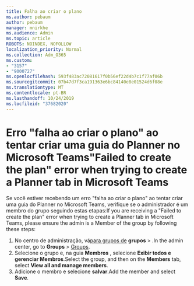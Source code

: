 ```yaml
---
title: Falha ao criar o plano
ms.author: pebaum
author: pebaum
manager: mnirkhe
ms.audience: Admin
ms.topic: article
ROBOTS: NOINDEX, NOFOLLOW
localization_priority: Normal
ms.collection: Adm_O365
ms.custom:
- "3157"
- "9000727"
ms.openlocfilehash: 593f483ac72081617f0b56ef22d4b7c1f77af06b
ms.sourcegitcommit: 07b47d7f3ca191363e6bc84140e8e01524d6f08e
ms.translationtype: MT
ms.contentlocale: pt-BR
ms.lasthandoff: 10/24/2019
ms.locfileid: "37682020"
---
```

# <a name="failed-to-create-the-plan-error-when-trying-to-create-a-planner-tab-in-microsoft-teams"></a><span data-ttu-id="2bf87-102">Erro "falha ao criar o plano" ao tentar criar uma guia do Planner no Microsoft Teams</span><span class="sxs-lookup"><span data-stu-id="2bf87-102">"Failed to create the plan" error when trying to create a Planner tab in Microsoft Teams</span></span>

<span data-ttu-id="2bf87-103">Se você estiver recebendo um erro "falha ao criar o plano" ao tentar criar uma guia do Planner no Microsoft Teams, verifique se o administrador é um membro do grupo seguindo estas etapas:</span><span class="sxs-lookup"><span data-stu-id="2bf87-103">If you are receiving a "Failed to create the plan" error when trying to create a Planner tab in Microsoft Teams, please ensure the admin is a Member of the group by following these steps:</span></span>

1. <span data-ttu-id="2bf87-104">No centro de administração, vá[para grupos de](https://admin.microsoft.com/Adminportal/Home?source=applauncher#/groups) **grupos** > .</span><span class="sxs-lookup"><span data-stu-id="2bf87-104">In the admin center, go to **Groups** > [Groups](https://admin.microsoft.com/Adminportal/Home?source=applauncher#/groups).</span></span> 
2. <span data-ttu-id="2bf87-105">Selecione o grupo e, na guia **Membros** , selecione **Exibir todos e gerenciar Membros**.</span><span class="sxs-lookup"><span data-stu-id="2bf87-105">Select the group, and then on the **Members** tab, select **View all and manage members**.</span></span>
3. <span data-ttu-id="2bf87-106">Adicione o membro e selecione **salvar**.</span><span class="sxs-lookup"><span data-stu-id="2bf87-106">Add the member and select **Save**.</span></span>